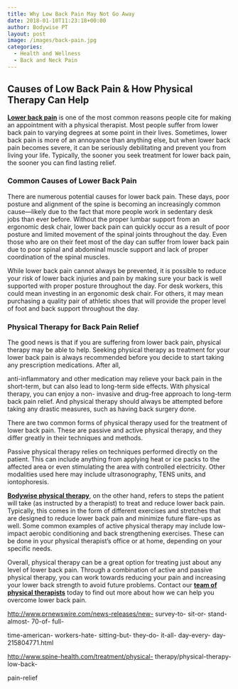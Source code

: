 ```yaml
---
title: Why Low Back Pain May Not Go Away
date: 2018-01-10T11:23:18+00:00
author: Bodywise PT
layout: post
image: /images/back-pain.jpg
categories:
  - Health and Wellness
  - Back and Neck Pain
---
```

## Causes of Low Back Pain & How Physical Therapy Can Help

[**Lower back pain**](https://bodywisept.com/services/low-back-pain/) is one of the most common reasons people cite for making an appointment with a physical therapist. Most people suffer from lower back pain to varying degrees at some point in their lives. Sometimes, lower back pain is more of an annoyance than anything else, but when lower back pain becomes severe, it can be seriously debilitating and prevent you from living your life. Typically, the sooner you seek treatment for lower back pain, the sooner you can find lasting relief.

### Common Causes of Lower Back Pain

There are numerous potential causes for lower back pain. These days, poor posture and alignment of the spine is becoming an increasingly common cause—likely due to the fact that more people work in sedentary desk jobs than ever before. Without the proper lumbar support from an ergonomic desk chair, lower back pain can quickly occur as a result of poor posture and limited movement of the spinal joints throughout the day. Even those who are on their feet most of the day can suffer from lower back pain due to poor spinal and abdominal muscle support and lack of proper coordination of the spinal muscles.

While lower back pain cannot always be prevented, it is possible to reduce your risk of lower back injuries and pain by making sure your back is well supported with proper posture throughout the day. For desk workers, this could mean investing in an ergonomic desk chair. For others, it may mean purchasing a quality pair of athletic shoes that will provide the proper level of foot and back support throughout the day.

### Physical Therapy for Back Pain Relief

The good news is that if you are suffering from lower back pain, physical therapy may be able to help. Seeking physical therapy as treatment for your lower back pain is always recommended before you decide to start taking any prescription medications. After all,

anti-inflammatory and other medication may relieve your back pain in the short-term, but can also lead to long-term side effects. With physical therapy, you can enjoy a non- invasive and drug-free approach to long-term back pain relief. And physical therapy should always be attempted before taking any drastic measures, such as having back surgery done.

There are two common forms of physical therapy used for the treatment of lower back pain. These are passive and active physical therapy, and they differ greatly in their techniques and methods.

Passive physical therapy relies on techniques performed directly on the patient. This can include anything from applying heat or ice packs to the affected area or even stimulating the area with controlled electricity. Other modalities used here may include ultrasonography, TENS units, and iontophoresis.

[**Bodywise physical therapy**](https://bodywisept.com/), on the other hand, refers to steps the patient will take (as instructed by a therapist) to treat and reduce lower back pain. Typically, this comes in the form of different exercises and stretches that are designed to reduce lower back pain and minimize future flare-ups as well. Some common examples of active physical therapy may include low-impact aerobic conditioning and back strengthening exercises. These can be done in your physical therapist&#8217;s office or at home, depending on your specific needs.

Overall, physical therapy can be a great option for treating just about any level of lower back pain. Through a combination of active and passive physical therapy, you can work towards reducing your pain and increasing your lower back strength to avoid future problems. Contact our [**team of physical therapists**](https://bodywisept.com/our-staff/) today to find out more about how we can help you overcome lower back pain.

http://www.prnewswire.com/news-releases/new- survey-to- sit-or- stand-almost- 70-of- full-

time-american- workers-hate- sitting-but- they-do- it-all- day-every- day-215804771.html

http://www.spine-health.com/treatment/physical- therapy/physical-therapy- low-back-

pain-relief
